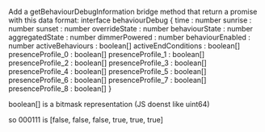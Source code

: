 Add a getBehaviourDebugInformation bridge method that return a promise with this data format:
interface behaviourDebug {
  time                : number
  sunrise             : number
  sunset              : number
  overrideState       : number
  behaviourState      : number
  aggregatedState     : number
  dimmerPowered       : number
  behaviourEnabled    : number
  activeBehaviours    : boolean[]
  activeEndConditions : boolean[]
  presenceProfile_0   : boolean[]
  presenceProfile_1   : boolean[]
  presenceProfile_2   : boolean[]
  presenceProfile_3   : boolean[]
  presenceProfile_4   : boolean[]
  presenceProfile_5   : boolean[]
  presenceProfile_6   : boolean[]
  presenceProfile_7   : boolean[]
  presenceProfile_8   : boolean[]
}

boolean[] is a bitmask representation (JS doenst like uint64)

so 000111 is [false, false, false, true, true, true]